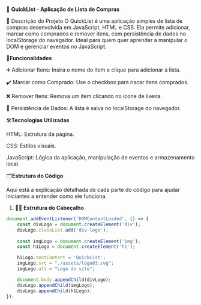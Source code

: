 🛒 **QuickList - Aplicação de Lista de Compras**

📜 Descrição do Projeto
O QuickList é uma aplicação simples de lista de compras desenvolvida em JavaScript, HTML e CSS. Ela permite adicionar, marcar como comprados e remover itens, com persistência de dados no localStorage do navegador. Ideal para quem quer aprender a manipular o DOM e gerenciar eventos no JavaScript.

🔧**Funcionalidades**

➕ Adicionar Itens: Insira o nome do item e clique para adicionar à lista.

✔️ Marcar como Comprado: Use o checkbox para riscar itens comprados.

❌ Remover Itens: Remova um item clicando no ícone de lixeira.

💾 Persistência de Dados: A lista é salva no localStorage do navegador.



🛠️**Tecnologias Utilizadas**

HTML: Estrutura da página.

CSS: Estilos visuais.

JavaScript: Lógica da aplicação, manipulação de eventos e armazenamento local.

 🗂️**Estrutura do Código**
 
Aqui está a explicação detalhada de cada parte do código para ajudar iniciantes a entender como ele funciona.

1. 👨‍💻 **Estrutura do Cabeçalho**
 
```JavaScript
document.addEventListener('DOMContentLoaded', () => {
    const divLogo = document.createElement('div');
    divLogo.classList.add('div-logo');
    
    const imgLogo = document.createElement('img');
    const h1Logo = document.createElement('h1');

    h1Logo.textContent = 'QuickList';
    imgLogo.src = "./assets/logo03.svg";
    imgLogo.alt = "Logo do site";

    document.body.appendChild(divLogo);
    divLogo.appendChild(imgLogo);
    divLogo.appendChild(h1Logo);
});
